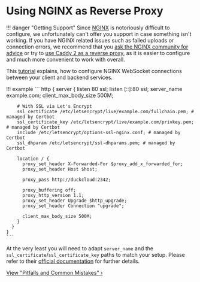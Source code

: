 # Using NGINX as Reverse Proxy

!!! danger "Getting Support"
    Since [NGINX](https://www.nginx.com/) is notoriously difficult to configure, we unfortunately can't offer you support in case something isn't working. If you have NGINX related issues such as failed uploads or connection errors, we recommend that you [ask the NGINX community for advice](https://www.nginx.com/support/) or try to [use Caddy 2 as a reverse proxy](caddy-2.md), as it is easier to configure and much more convenient to work with overall.

This [tutorial](https://www.serverlab.ca/tutorials/linux/web-servers-linux/how-to-configure-nginx-for-websockets/) explains, how to configure NGINX WebSocket connections between your client and backend services.

!!! example
    ```
    http {
      server {
        listen 80 ssl;
        listen [::]:80 ssl;
        server_name example.com;
        client_max_body_size 500M;
    
        # With SSL via Let's Encrypt
        ssl_certificate /etc/letsencrypt/live/example.com/fullchain.pem; # managed by Certbot
        ssl_certificate_key /etc/letsencrypt/live/example.com/privkey.pem; # managed by Certbot
        include /etc/letsencrypt/options-ssl-nginx.conf; # managed by Certbot
        ssl_dhparam /etc/letsencrypt/ssl-dhparams.pem; # managed by Certbot

        location / {
          proxy_set_header X-Forwarded-For $proxy_add_x_forwarded_for;
          proxy_set_header Host $host;
    
          proxy_pass http://duckcloud:2342;
    
          proxy_buffering off;
          proxy_http_version 1.1;
          proxy_set_header Upgrade $http_upgrade;
          proxy_set_header Connection "upgrade";
          
          client_max_body_size 500M;
        }
      }
    }
    ```

At the very least you will need to adapt `server_name` and the `ssl_certificate`/`ssl_certificate_key` paths to match your setup. Please refer to their [official documentation](https://nginx.org/en/docs/) for further details.

[View "Pitfalls and Common Mistakes" ›](https://www.nginx.com/nginx-wiki/build/dirhtml/start/topics/tutorials/config_pitfalls/)

